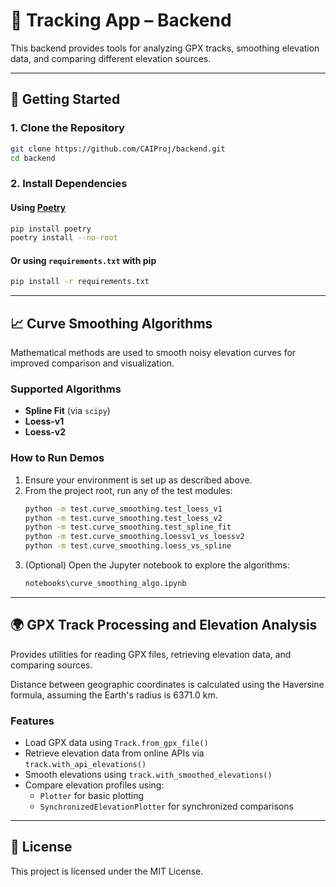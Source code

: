 # 📍 Tracking App – Backend

This backend provides tools for analyzing GPX tracks, smoothing elevation data, and comparing different elevation sources.

---

## 🚀 Getting Started

### 1. Clone the Repository

```sh
git clone https://github.com/CAIProj/backend.git
cd backend
```

### 2. Install Dependencies

#### Using [Poetry](https://python-poetry.org/)
```sh
pip install poetry
poetry install --no-root
```

#### Or using `requirements.txt` with pip
```sh
pip install -r requirements.txt
```

---

## 📈 Curve Smoothing Algorithms

Mathematical methods are used to smooth noisy elevation curves for improved comparison and visualization.

### Supported Algorithms

- **Spline Fit** (via `scipy`)
- **Loess-v1**
- **Loess-v2**

### How to Run Demos

1. Ensure your environment is set up as described above.
2. From the project root, run any of the test modules:
   ```sh
   python -m test.curve_smoothing.test_loess_v1
   python -m test.curve_smoothing.test_loess_v2
   python -m test.curve_smoothing.test_spline_fit
   python -m test.curve_smoothing.loessv1_vs_loessv2
   python -m test.curve_smoothing.loess_vs_spline
   ```
3. (Optional) Open the Jupyter notebook to explore the algorithms:
   ```sh
   notebooks\curve_smoothing_algo.ipynb
   ```

---

## 🌍 GPX Track Processing and Elevation Analysis

Provides utilities for reading GPX files, retrieving elevation data, and comparing sources.

Distance between geographic coordinates is calculated using the Haversine formula, assuming the Earth's radius is 6371.0 km.

### Features

- Load GPX data using `Track.from_gpx_file()`
- Retrieve elevation data from online APIs via `track.with_api_elevations()`
- Smooth elevations using `track.with_smoothed_elevations()`
- Compare elevation profiles using:
  - `Plotter` for basic plotting
  - `SynchronizedElevationPlotter` for synchronized comparisons

---

## 📄 License

This project is licensed under the MIT License.
